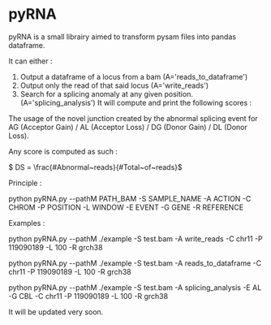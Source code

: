 # pyRNA

pyRNA is a small librairy aimed to transform pysam files into pandas dataframe.

It can either : 

1) Output a dataframe of a locus from a bam (A='reads_to_dataframe')
2) Output only the read of that said locus (A='write_reads')
3) Search for a splicing anomaly at any given position. (A='splicing_analysis') It will compute and print the following scores : 

The usage of the novel junction created by the abnormal splicing event for AG (Acceptor Gain) / AL (Acceptor Loss) / DG (Donor Gain) / DL (Donor Loss). 

Any score is computed as such : 

$ DS = \frac{#Abnormal~reads}{#Total~of~reads}$

Principle : 

python pyRNA.py --pathM PATH_BAM -S SAMPLE_NAME -A ACTION -C CHROM -P POSITION -L WINDOW -E EVENT -G GENE -R REFERENCE


Examples  :

python pyRNA.py --pathM ./example -S test.bam -A write_reads -C chr11 -P 119090189 -L 100 -R grch38

python pyRNA.py --pathM ./example -S test.bam -A reads_to_dataframe -C chr11 -P 119090189 -L 100 -R grch38

python pyRNA.py --pathM ./example -S test.bam -A splicing_analysis -E AL -G CBL -C chr11 -P 119090189 -L 100 -R grch38

It will be updated very soon.
